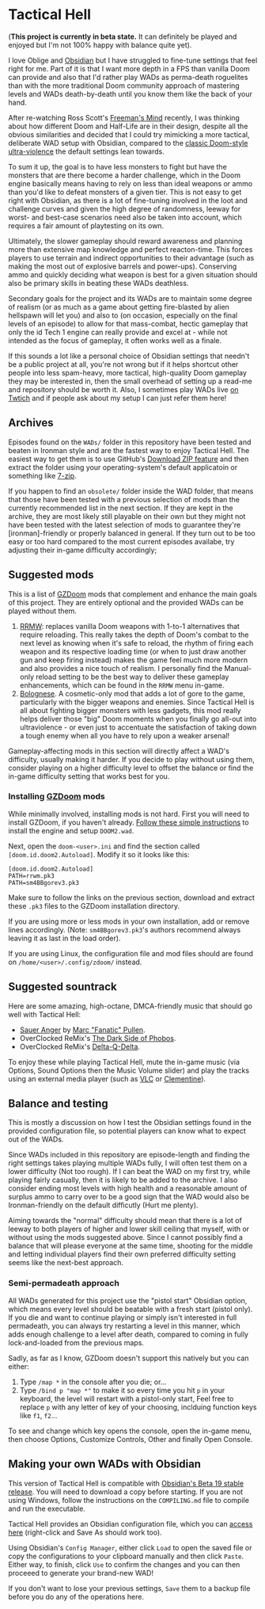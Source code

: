 # Tactical Hell

(**This project is currently in beta state.** It can definitely be played and enjoyed but I'm not 100% happy with balance quite yet).

I love Oblige and [Obsidian](https://github.com/dashodanger/Obsidian/) but I have struggled to fine-tune settings that feel right for me. Part of it is that I want more depth in a FPS than vanilla Doom can provide and also that I'd rather play WADs as perma-death roguelites than with the more traditional Doom community approach of mastering levels and WADs death-by-death until you know them like the back of your hand.

After re-watching Ross Scott's [Freeman's Mind](https://www.youtube.com/playlist?list=PL6PNZBb6b9LvDWpI-5CPYUxG1Rnm-vr9V) recently, I was thinking about how different Doom and Half-Life are in their design, despite all the obvious similarities and decided that I could try mimicking a more tactical, deliberate WAD setup with Obsidian, compared to the [classic Doom-style ultra-violence](https://youtu.be/HGqMk7iDBR8) the default settings lean towards.

To sum it up, the goal is to have less monsters to fight but have the monsters that are there become a harder challenge, which in the Doom engine basically means having to rely on less than ideal weapons or ammo than you'd like to defeat monsters of a given tier. This is not easy to get right with Obsidian, as there is a lot of fine-tuning involved in the loot and challenge curves and given the high degree of randomness, leeway for worst- and best-case scenarios need also be taken into account, which requires a fair amount of playtesting on its own.

Ultimately, the slower gameplay should reward awareness and planning more than extensive map knowledge and perfect reacton-time. This forces players to use terrain and indirect opportunities to their advantage (such as making the most out of explosive barrels and power-ups). Conserving ammo and quickly deciding what weapon is best for a given situation should also be primary skills in beating these WADs deathless.

Secondary goals for the project and its WADs are to maintain some degree of realism (or as much as a game about getting fire-blasted by alien hellspawn will let you) and also to (on occasion, especially on the final levels of an episode) to allow for that mass-combat, hectic gameplay that only the id Tech 1 engine can really provide and excel at - while not intended as the focus of gameplay, it often works well as a finale.

If this sounds a lot like a personal choice of Obsidian settings that needn't be a public project at all, you're not wrong but if it helps shortcut other people into less spam-heavy, more tactical, high-quality Doom gameplay they may be interested in, then the small overhead of setting up a read-me and repository should be worth it. Also, I sometimes play WADs live [on Twtich](https://www.twitch.tv/tukkek) and if people ask about my setup I can just refer them here!

## Archives

Episodes found on the `WADs/` folder in this repository have been tested and beaten in Ironman style and are the fastest way to enjoy Tactical Hell. The easiest way to get them is to use GitHub's [Download ZIP feature](https://github.com/tukkek/tactical-hell/archive/refs/heads/main.zip) and then extract the folder using your operating-system's default applicatoin or something like [7-zip](https://www.7-zip.org/).

If you happen to find an `obsolete/` folder inside the WAD folder, that means that those have been tested with a previous selection of mods than the currently recommended list in the next section. If they are kept in the archive, they are most likely still playable on their own but they might not have been tested with the latest selection of mods to guarantee they're [ironman]-friendly or properly balanced in general. If they turn out to be too easy or too hard compared to the most current episodes availabe, try adjusting their in-game difficulty accordingly;

## Suggested mods

This is a list of [GZDoom](https://zdoom.org/index) mods that complement and enhance the main goals of this project. They are entirely optional and the provided WADs can be played without them.

1. [RRMW](https://bitbucket.org/Player701/rrwm/src/master/): replaces vanilla Doom weapons with 1-to-1 alternatives that require reloading. This really takes the depth of Doom's combat to the next level as knowing when it's safe to reload, the rhythm of firing each weapon and its respective loading time (or when to just draw another gun and keep firing instead) makes the game feel much more modern and also provides a nice touch of realism. I personally find the Manual-only reload setting to be the best way to deliver these gameplay enhancements, which can be found in the `RRMW` menu in-game.
2. [Bolognese](https://www.moddb.com/mods/brutal-doom/downloads/bolognese-gore-mod-v20). A cosmetic-only mod that adds a lot of gore to the game, particularly with the bigger weapons and enemies. Since Tactical Hell is all about fighting bigger monsters with less gadgets, this mod really helps deliver those "big" Doom moments when you finally go all-out into ultraviolence - or even just to accentuate the satisfaction of taking down a tough enemy when all you have to rely upon a weaker arsenal!

Gameplay-affecting mods in this section will directly affect a WAD's difficulty, usually making it harder. If you decide to play without using them, consider playing on a higher difficulty level to offset the balance or find the in-game difficulty setting that works best for you.

### Installing [GZDoom](https://zdoom.org/index) mods

While minimally involved, installing mods is not hard. First you will need to install GZDoom, if you haven't already. [Follow these simple instructions](https://zdoom.org/wiki/Installation_and_execution_of_ZDoom#How_to_install_ZDoom) to install the engine and setup `DOOM2.wad`.

Next, open the `doom-<user>.ini` and find the section called `[doom.id.doom2.Autoload]`. Modify it so it looks like this:

```
[doom.id.doom2.Autoload]
PATH=rrwm.pk3
PATH=sm4BBgorev3.pk3
```

Make sure to follow the links on the previous section, download and extract these `.pk3` files to the GZDoom installation directory.

If you are using more or less mods in your own installation, add or remove lines accordingly. (Note: `sm4BBgorev3.pk3`'s authors recommend always leaving it as last in the load order).

If you are using Linux, the configuration file and mod files should are found on `/home/<user>/.config/zdoom/` instead.

## Suggested sountrack

Here are some amazing, high-octane, DMCA-friendly music that should go well with Tactical Hell:

* [Sauer Anger](https://marcapullen.bandcamp.com/album/sauer-anger) by [Marc "Fanatic" Pullen](https://www.doomworld.com/fanatic/). 
* OverClocked ReMix's [The Dark Side of Phobos](https://ocremix.org/album/4/doom-the-dark-side-of-phobos).
* OverClocked ReMix's [Delta-Q-Delta](https://ocremix.org/album/11/doom-ii-delta-q-delta).

To enjoy these while playing Tactical Hell, mute the in-game music (via Options, Sound Options then the Music Volume slider) and play the tracks using an external media player (such as [VLC](https://www.videolan.org/) or [Clementine](https://www.clementine-player.org/)).

## Balance and testing

This is mostly a discussion on how I test the Obsidian settings found in the provided configuration file, so potential players can know what to expect out of the WADs.

Since WADs included in this repository are episode-length and finding the right settings takes playing multiple WADs fully, I will often test them on a lower difficulty (Not too rough). If I can beat the WAD on my first try, while playing fairly casually, then it is likely to be added to the archive. I also consider ending most levels with high health and a reasonable amount of surplus ammo to carry over to be a good sign that the WAD would also be Ironman-friendly on the default difficutly (Hurt me plenty).

Aiming towards the "normal" difficulty should mean that there is a lot of leeway to both players of higher and lower skill ceiling that myself, with or without using the mods suggested above. Since I cannot possibly find a balance that will please everyone at the same time, shooting for the middle and letting individual players find their own preferred difficulty setting seems like the next-best approach.

### Semi-permadeath approach

All WADs generated for this project use the "pistol start" Obsidian option, which means every level should be beatable with a fresh start (pistol only). If you die and want to continue playing or simply isn't interested in full permadeath, you can always try restarting a level in this manner, which adds enough challenge to a level after death, compared to coming in fully lock-and-loaded from the previous maps.

Sadly, as far as I know, GZDoom doesn't support this natively but you can either:

1. Type `/map *` in the console after you die; or...
2. Type `/bind p "map *"` to make it so every time you hit `p` in your keyboard, the level will restart with a pistol-only start, Feel free to replace `p` with any letter of key of your choosing, inclduing function keys like `f1`, `f2`...

To see and change which key opens the console, open the in-game menu, then choose Options, Customize Controls, Other and finally Open Console.

## Making your own WADs with Obsidian

This version of Tactical Hell is compatible with [Obsidian's Beta 19 stable release](https://github.com/dashodanger/Obsidian/releases/tag/Obsidian-Current-Stable). You will need to download a copy before starting. If you are not using Windows, follow the instructions on the `COMPILING.md` file to compile and run the executable.

Tactical Hell provides an Obsidian configuration file, which you can [access here](https://raw.githubusercontent.com/tukkek/tactical-hell/main/CONFIG.txt) (right-click and Save As should work too).

Using Obsidian's `Config Manager`, either click `Load` to open the saved file or copy the configurations to your clipboard manually and then click `Paste`. Either way, to finish, click `Use` to confirm the changes and you can then proceeed to generate your brand-new WAD!

If you don't want to lose your previous settings, `Save` them to a backup file before you do any of the operations here.
